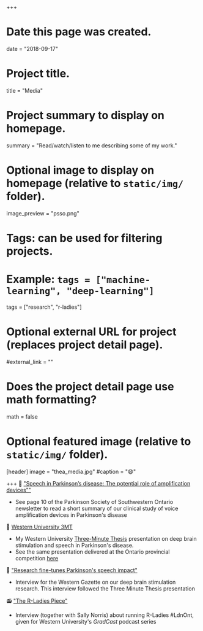 +++
# Date this page was created.
date = "2018-09-17"

# Project title.
title = "Media"

# Project summary to display on homepage.
summary = "Read/watch/listen to me describing some of my work."

# Optional image to display on homepage (relative to `static/img/` folder).
image_preview = "psso.png"

# Tags: can be used for filtering projects.
# Example: `tags = ["machine-learning", "deep-learning"]`
tags = ["research", "r-ladies"]

# Optional external URL for project (replaces project detail page).
#external_link = ""

# Does the project detail page use math formatting?
math = false

# Optional featured image (relative to `static/img/` folder).
[header]
image = "thea_media.jpg"
#caption = ":smile:"

+++
:newspaper: ["Speech in Parkinson’s disease: The potential role of amplification devices""](https://parkinsonsociety.ca/wp-content/uploads/2018/07/Parkinson-68-complete-for-web-Compressed-003-final.pdf)

- See page 10 of the Parkinson Society of Southwestern Ontario newsletter to read a short summary of our clinical study of voice amplification devices in Parkinson's disease

:movie_camera: [Western University 3MT](https://www.youtube.com/watch?v=dimIp0IDdVc)

- My Western University [Three-Minute Thesis](https://cags.ca/3mt/) presentation on deep brain stimulation and speech in Parkinson's disease. 
- See the same presentation delivered at the Ontario provincial competition [here](https://stream.queensu.ca/hapi/v1/contents/9cea5daa-833f-4b2b-8166-614f803f19f9/launch?playlistId=f100a645-4af6-4bde-85b4-4ca368f24f9e&embedAsThumbnail=false&displayTitle=True&displaySharing=False&autoplay=False&showCaptions=False&hideControls=True&audioPreviewImage=False&displayEmbedCode=False&displayAttachments=False&displayLinks=False&displayCredits=False&displayVideoDuration=False&displayAnnotations=False&displayCaptionSearch=False&displayMetaData=true&displayDownloadIcon=False&displayViewersReport=False)

:newspaper: ["Research fine-tunes Parkinson's speech impact"](https://news.westernu.ca/2016/03/research-fine-tunes-parkinsons-speech-impact/)

- Interview for the Western Gazette on our deep brain stimulation research. This interview followed the Three Minute Thesis presentation

:radio: ["The R-Ladies Piece"](https://soundcloud.com/chrwradio/gradcast-123-the-r-ladies-piece)

- Interview (together with Sally Norris) about running R-Ladies #LdnOnt, given for Western University's *GradCast* podcast series


